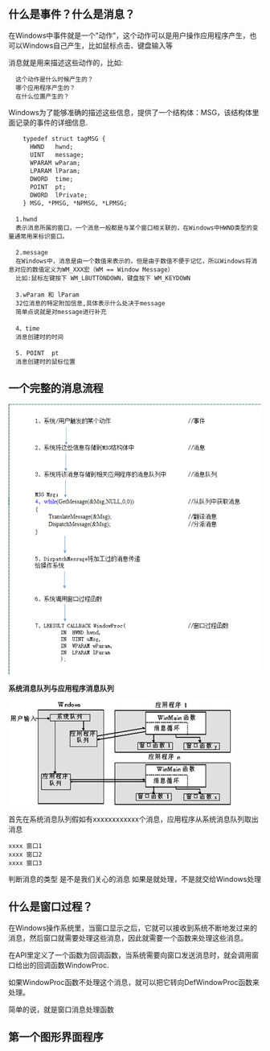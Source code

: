 什么是事件？什么是消息？
---

在Windows中事件就是一个"动作"，这个动作可以是用户操作应用程序产生，也可以Windows自己产生，比如鼠标点击、键盘输入等

消息就是用来描述这些动作的，比如:

      这个动作是什么时候产生的？
      哪个应用程序产生的？
      在什么位置产生的？

Windows为了能够准确的描述这些信息，提供了一个结构体：MSG，该结构体里面记录的事件的详细信息.

        typedef struct tagMSG {
          HWND   hwnd;
          UINT   message;
          WPARAM wParam;
          LPARAM lParam;
          DWORD  time;
          POINT  pt;
          DWORD  lPrivate;
        } MSG, *PMSG, *NPMSG, *LPMSG;
      
      1.hwnd
      表示消息所属的窗口，一个消息一般都是与某个窗口相关联的，在Windows中HWND类型的变量通常用来标识窗口。
      
      2.message
      在Windows中，消息是由一个数值来表示的，但是由于数值不便于记忆，所以Windows将消息对应的数值定义为WM_XXX宏（WM == Window Message）
      比如:鼠标左键按下 WM_LBUTTONDOWN，键盘按下 WM_KEYDOWN
      
      3.wParam 和 lParam
      32位消息的特定附加信息,具体表示什么处决于message 
      简单点说就是对message进行补充
      
      4、time
      消息创建时的时间 
      
      5. POINT  pt
      消息创建时的鼠标位置
   
一个完整的消息流程
---

![](https://raw.githubusercontent.com/Whitebird0/tuchuang/main/QQ%E6%88%AA%E5%9B%BE20211031195313.png)

**系统消息队列与应用程序消息队列**

![](https://raw.githubusercontent.com/Whitebird0/tuchuang/main/%E5%9B%BE%E7%89%871.jpg)

首先在系统消息队列假如有xxxxxxxxxxxx个消息，应用程序从系统消息队列取出消息

    xxxx 窗口1
    xxxx 窗口2
    xxxx 窗口3
    
判断消息的类型 是不是我们关心的消息 如果是就处理，不是就交给Windows处理

什么是窗口过程？
---

在Windows操作系统里，当窗口显示之后，它就可以接收到系统不断地发过来的消息，然后窗口就需要处理这些消息，因此就需要一个函数来处理这些消息。

在API里定义了一个函数为回调函数，当系统需要向窗口发送消息时，就会调用窗口给出的回调函数WindowProc.

如果WindowProc函数不处理这个消息，就可以把它转向DefWindowProc函数来处理。

简单的说，就是窗口消息处理函数

第一个图形界面程序
---

